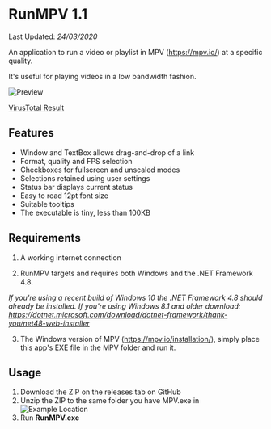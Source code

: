 # RunMPV 1.1

Last Updated: _24/03/2020_

An application to run a video or playlist in MPV (https://mpv.io/) at a specific quality.

It's useful for playing videos in a low bandwidth fashion.

![Preview](https://raw.githubusercontent.com/hl2guide/RunMPV/master/Screenshots/main.PNG)

[VirusTotal Result](https://www.virustotal.com/gui/file/da14c79146dac985590acd128bdbba2b16dc879562c9e3f8d5958a53518932e2/detection)

## Features

- Window and TextBox allows drag-and-drop of a link
- Format, quality and FPS selection
- Checkboxes for fullscreen and unscaled modes
- Selections retained using user settings
- Status bar displays current status
- Easy to read 12pt font size
- Suitable tooltips
- The executable is tiny, less than 100KB

## Requirements

1) A working internet connection

2) RunMPV targets and requires both Windows and the .NET Framework 4.8.

_If you're using a recent build of Windows 10 the .NET Framework 4.8 should already be installed._
_If you're using Windows 8.1 and older download: https://dotnet.microsoft.com/download/dotnet-framework/thank-you/net48-web-installer_

3) The Windows version of MPV (https://mpv.io/installation/), simply place this app's EXE file in the MPV folder and run it.

## Usage

1) Download the ZIP on the releases tab on GitHub
2) Unzip the ZIP to the same folder you have MPV.exe in
![Example Location](https://raw.githubusercontent.com/hl2guide/RunMPV/master/Screenshots/usage.PNG)
3) Run __RunMPV.exe__

